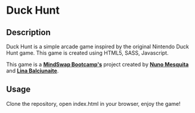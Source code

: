 # Duck Hunt

## Description

Duck Hunt is a simple arcade game inspired by the original Nintendo Duck Hunt game. This game is created using HTML5, SASS, Javascript.

This game is a **[MindSwap Bootcamp's](https://mindswap.academy/)** project created by **[Nuno Mesquita](https://github.com/nunogmesquita)** and **[Lina Balciunaite](https://github.com/LittleBlueDot)**.

## Usage

Clone the repository, open index.html in your browser, enjoy the game!
